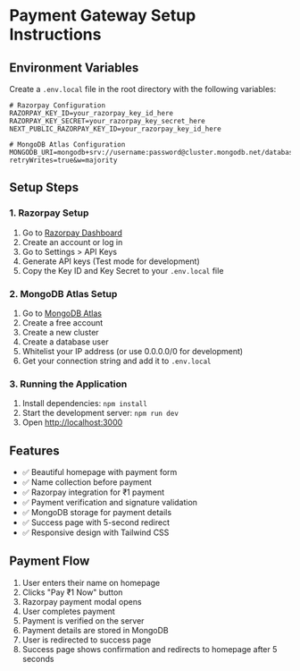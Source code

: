 # Payment Gateway Setup Instructions

## Environment Variables

Create a `.env.local` file in the root directory with the following variables:

```env
# Razorpay Configuration
RAZORPAY_KEY_ID=your_razorpay_key_id_here
RAZORPAY_KEY_SECRET=your_razorpay_key_secret_here
NEXT_PUBLIC_RAZORPAY_KEY_ID=your_razorpay_key_id_here

# MongoDB Atlas Configuration
MONGODB_URI=mongodb+srv://username:password@cluster.mongodb.net/database_name?retryWrites=true&w=majority
```

## Setup Steps

### 1. Razorpay Setup
1. Go to [Razorpay Dashboard](https://dashboard.razorpay.com/)
2. Create an account or log in
3. Go to Settings > API Keys
4. Generate API keys (Test mode for development)
5. Copy the Key ID and Key Secret to your `.env.local` file

### 2. MongoDB Atlas Setup
1. Go to [MongoDB Atlas](https://www.mongodb.com/atlas)
2. Create a free account
3. Create a new cluster
4. Create a database user
5. Whitelist your IP address (or use 0.0.0.0/0 for development)
6. Get your connection string and add it to `.env.local`

### 3. Running the Application
1. Install dependencies: `npm install`
2. Start the development server: `npm run dev`
3. Open [http://localhost:3000](http://localhost:3000)

## Features

- ✅ Beautiful homepage with payment form
- ✅ Name collection before payment
- ✅ Razorpay integration for ₹1 payment
- ✅ Payment verification and signature validation
- ✅ MongoDB storage for payment details
- ✅ Success page with 5-second redirect
- ✅ Responsive design with Tailwind CSS

## Payment Flow

1. User enters their name on homepage
2. Clicks "Pay ₹1 Now" button
3. Razorpay payment modal opens
4. User completes payment
5. Payment is verified on the server
6. Payment details are stored in MongoDB
7. User is redirected to success page
8. Success page shows confirmation and redirects to homepage after 5 seconds
